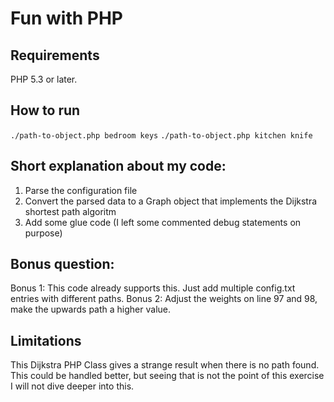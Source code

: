 # Fun with PHP

## Requirements

PHP 5.3 or later.

## How to run

  `./path-to-object.php bedroom keys`
  `./path-to-object.php kitchen knife`

## Short explanation about my code:

  1. Parse the configuration file
  2. Convert the parsed data to a Graph object that implements the Dijkstra shortest path algoritm
  3. Add some glue code (I left some commented debug statements on purpose)

## Bonus question:

Bonus 1: This code already supports this. Just add multiple config.txt entries with different paths.
Bonus 2: Adjust the weights on line 97 and 98, make the upwards path a higher value.

## Limitations

This Dijkstra PHP Class gives a strange result when there is no path found. This could be handled better, but seeing that is not the point of this exercise I will not dive deeper into this.
